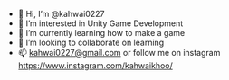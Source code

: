 - 👋 Hi, I’m @kahwai0227
- 👀 I’m interested in Unity Game Development
- 🌱 I’m currently learning how to make a game
- 💞️ I’m looking to collaborate on learning
- 📫 kahwai0227@gmail.com or follow me on instagram https://www.instagram.com/kahwaikhoo/

<!---
kahwai0227/kahwai0227 is a ✨ special ✨ repository because its `README.md` (this file) appears on your GitHub profile.
You can click the Preview link to take a look at your changes.
--->
